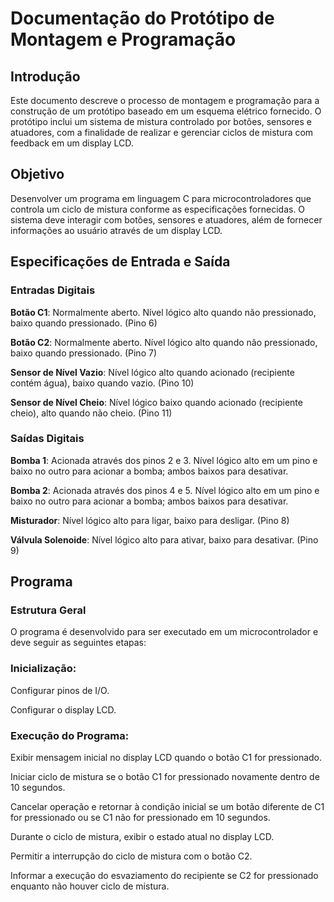 # Documentação do Protótipo de Montagem e Programação
## Introdução
Este documento descreve o processo de montagem e programação para a construção de um protótipo baseado em um esquema elétrico fornecido. O protótipo inclui um sistema de mistura controlado por botões, sensores e atuadores, com a finalidade de realizar e gerenciar ciclos de mistura com feedback em um display LCD.

## Objetivo
Desenvolver um programa em linguagem C para microcontroladores que controla um ciclo de mistura conforme as especificações fornecidas. O sistema deve interagir com botões, sensores e atuadores, além de fornecer informações ao usuário através de um display LCD.

## Especificações de Entrada e Saída
### Entradas Digitais
**Botão C1**: Normalmente aberto. Nível lógico alto quando não pressionado, baixo quando pressionado. (Pino 6)

**Botão C2**: Normalmente aberto. Nível lógico alto quando não pressionado, baixo quando pressionado. (Pino 7)

**Sensor de Nível Vazio**: Nível lógico alto quando acionado (recipiente contém água), baixo quando vazio. (Pino 10)

**Sensor de Nível Cheio**: Nível lógico baixo quando acionado (recipiente cheio), alto quando não cheio. (Pino 11)

### Saídas Digitais
**Bomba 1**: Acionada através dos pinos 2 e 3. Nível lógico alto em um pino e baixo no outro para acionar a bomba; ambos baixos para desativar.

**Bomba 2**: Acionada através dos pinos 4 e 5. Nível lógico alto em um pino e baixo no outro para acionar a bomba; ambos baixos para desativar.

**Misturador**: Nível lógico alto para ligar, baixo para desligar. (Pino 8)

**Válvula Solenoide**: Nível lógico alto para ativar, baixo para desativar. (Pino 9)

## Programa
### Estrutura Geral
O programa é desenvolvido para ser executado em um microcontrolador e deve seguir as seguintes etapas:

### Inicialização:

Configurar pinos de I/O.

Configurar o display LCD.

### Execução do Programa:

Exibir mensagem inicial no display LCD quando o botão C1 for pressionado.

Iniciar ciclo de mistura se o botão C1 for pressionado novamente dentro de 10 segundos.

Cancelar operação e retornar à condição inicial se um botão diferente de C1 for pressionado ou se C1 não for pressionado em 10 segundos.

Durante o ciclo de mistura, exibir o estado atual no display LCD.

Permitir a interrupção do ciclo de mistura com o botão C2.

Informar a execução do esvaziamento do recipiente se C2 for pressionado enquanto não houver ciclo de mistura.
